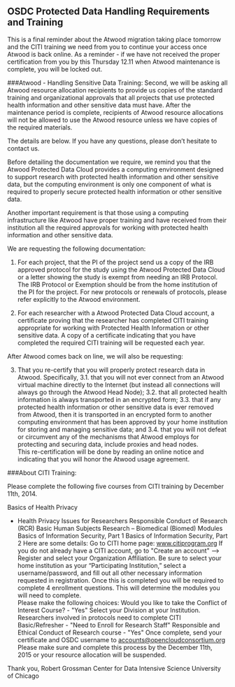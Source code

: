 ## OSDC Protected Data Handling Requirements and Training
This is a final reminder about the Atwood migration taking place tomorrow and the CITI training we need from you to continue your access once Atwood is back online.    As a reminder - if we have not received the proper certification from you by this Thursday 12.11 when Atwood maintenance is complete, you will be locked out.  

###Atwood - Handling Sensitive Data Training:
Second, we will be asking all Atwood resource allocation recipients to provide us copies of the standard training and organizational approvals that all projects that use protected health information and other sensitive data must have.   After the maintenance period is complete, recipients of Atwood resource allocations will not be allowed to use the Atwood resource unless we have copies of the required materials.
 
The details are below.   If you have any questions, please don’t hesitate to contact us.
 
Before detailing the documentation we require, we remind you that the Atwood Protected Data Cloud provides a computing environment designed to support research with protected health information and other sensitive data, but the computing environment is only one component of what is required to properly secure protected health information or other sensitive data.  
 
Another important requirement is that those using a computing infrastructure like Atwood have proper training and have received from their institution all the required approvals for working with protected health information and other sensitive data.  
 
We are requesting the following documentation:
 
1. For each project, that the PI of the project send us a copy of the IRB approved protocol for the study using the Atwood Protected Data Cloud or a letter showing the study is exempt from needing an IRB Protocol.   The IRB Protocol or Exemption should be from the home institution of the PI for the project.   For new protocols or renewals of protocols, please refer explicitly to the Atwood environment.
 
2. For each researcher with a Atwood Protected Data Cloud account, a certificate proving that the researcher has completed CITI training appropriate for working with Protected Health Information or other sensitive data.  A copy of a certificate indicating that you have completed the required CITI training will be requested each year.  
 
After Atwood comes back on line, we will also be requesting:
 
3. That you re-certify that you will properly protect research data in Atwood.  Specifically, 
3.1. that you will not ever connect from an Atwood virtual machine directly to the Internet (but instead all connections will always go through the Atwood Head Node); 
3.2. that all protected health information is always transported in an encrypted form; 
3.3. that if any protected health information or other sensitive data is ever removed from Atwood, then it is transported in an encrypted form to another computing environment that has been approved by your home institution for storing and managing sensitive data; and 
3.4. that you will not defeat or circumvent any of the mechanisms that Atwood employs for protecting and securing data, include proxies and head nodes.  
This re-certification will be done by reading an online notice and indicating that you will honor the Atwood usage agreement.
 
###About CITI Training:
 
Please complete the following five courses from CITI training by December 11th, 2014. 

Basics of Health Privacy
- Health Privacy Issues for Researchers
Responsible Conduct of Research (RCR) Basic
Human Subjects Research – Biomedical (Biomed) Modules
Basics of Information Security, Part 1
Basics of Information Security, Part 2
Here are some details:
Go to CITI home page: www.citiprogram.org
If you do not already have a CITI account, go to "Create an account" --> Register and select your Organization Affiliation.  Be sure to select your home institution as your “Participating Institution,” select a username/password, and fill out all other necessary information requested in registration. 
Once this is completed you will be required to complete 4 enrollment questions. This will determine the modules you will need to complete.  
Please make the following choices:
Would you like to take the Conflict of Interest Course? - "Yes"
Select your Division at your Institution.
Researchers involved in protocols need to complete CITI Basic/Refresher - "Need to Enroll for Research Staff"
Responsible and Ethical Conduct of Research course - "Yes"
Once complete, send your certificate and OSDC username to accounts@opencloudconsortium.org
Please make sure and complete this process by the December 11th, 2015 or your resource allocation will be suspended.
 
Thank you,
Robert Grossman
Center for Data Intensive Science
University of Chicago
